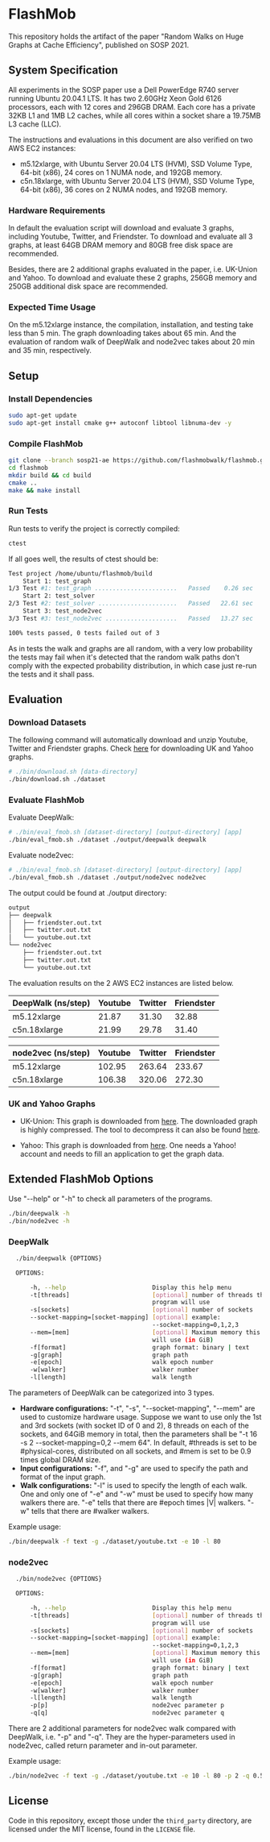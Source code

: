 # FlashMob

This repository holds the artifact of the paper "Random Walks on Huge Graphs at Cache Efficiency", published on SOSP 2021.

## System Specification

All experiments in the SOSP paper use a Dell PowerEdge R740
server running Ubuntu 20.04.1 LTS. It has two 2.60GHz Xeon
Gold 6126 processors, each with 12 cores and 296GB DRAM.
Each core has a private 32KB L1 and 1MB L2 caches, while
all cores within a socket share a 19.75MB L3 cache (LLC).

The instructions and evaluations in this document are also verified on two AWS EC2 instances:
- m5.12xlarge, with Ubuntu Server 20.04 LTS (HVM), SSD Volume Type, 64-bit (x86), 24 cores on 1 NUMA node, and 192GB memory.
- c5n.18xlarge, with Ubuntu Server 20.04 LTS (HVM), SSD Volume Type, 64-bit (x86), 36 cores on 2 NUMA nodes, and 192GB memory.

### Hardware Requirements

In default the evaluation script will download and evaluate 3 graphs, including Youtube, Twitter, and Friendster.
To download and evaluate all 3 graphs, at least 64GB DRAM memory and 80GB free disk space are recommended.

Besides, there are 2 additional graphs evaluated in the paper, i.e. UK-Union and Yahoo. To download and evaluate these 2 graphs, 256GB memory and 250GB additional disk space are recommended.

### Expected Time Usage

On the m5.12xlarge instance, the compilation, installation, and testing take less than 5 min.
The graph downloading takes about 65 min.
And the evaluation of random walk of DeepWalk and node2vec takes about 20 min and 35 min, respectively.

## Setup

### Install Dependencies

```bash
sudo apt-get update
sudo apt-get install cmake g++ autoconf libtool libnuma-dev -y
```

### Compile FlashMob

```bash
git clone --branch sosp21-ae https://github.com/flashmobwalk/flashmob.git
cd flashmob
mkdir build && cd build
cmake ..
make && make install
```

### Run Tests

Run tests to verify the project is correctly compiled:

```bash
ctest
```

If all goes well, the results of ctest should be:

```bash
Test project /home/ubuntu/flashmob/build
    Start 1: test_graph
1/3 Test #1: test_graph .......................   Passed    0.26 sec
    Start 2: test_solver
2/3 Test #2: test_solver ......................   Passed   22.61 sec
    Start 3: test_node2vec
3/3 Test #3: test_node2vec ....................   Passed   13.27 sec

100% tests passed, 0 tests failed out of 3
```

As in tests the walk and graphs are all random, with a very low probability the tests may fail
when it's detected that the random walk paths don't comply with the expected probability distribution,
in which case just re-run the tests and it shall pass.

## Evaluation

### Download Datasets

The following command will automatically download and unzip Youtube, Twitter and Friendster graphs.
Check [here](#UK-and-Yahoo-Graphs) for downloading UK and Yahoo graphs.

```bash
# ./bin/download.sh [data-directory]
./bin/download.sh ./dataset
```

### Evaluate FlashMob

Evaluate DeepWalk:

```bash
# ./bin/eval_fmob.sh [dataset-directory] [output-directory] [app]
./bin/eval_fmob.sh ./dataset ./output/deepwalk deepwalk
```

Evaluate node2vec:

```bash
# ./bin/eval_fmob.sh [dataset-directory] [output-directory] [app]
./bin/eval_fmob.sh ./dataset ./output/node2vec node2vec
```

The output could be found at ./output directory:
```bash
output
├── deepwalk
│   ├── friendster.out.txt
│   ├── twitter.out.txt
│   └── youtube.out.txt
└── node2vec
    ├── friendster.out.txt
    ├── twitter.out.txt
    └── youtube.out.txt
```

The evaluation results on the 2 AWS EC2 instances are listed below.

| DeepWalk (ns/step) | Youtube | Twitter | Friendster |
|--------------------|---------|---------|------------|
| m5.12xlarge        |  21.87  |  31.30  |    32.88   |
| c5n.18xlarge       |  21.99  |  29.78  |    31.40   |

| node2vec (ns/step) | Youtube | Twitter | Friendster |
|--------------------|---------|---------|------------|
| m5.12xlarge        |  102.95 |  263.64 |   233.67   |
| c5n.18xlarge       |  106.38 |  320.06 |   272.30   |

### UK and Yahoo Graphs

- UK-Union: This graph is downloaded from [here](http://law.di.unimi.it/datasets.php). The downloaded graph is highly compressed. The tool to decompress it can also be found [here](http://law.di.unimi.it/index.php).

- Yahoo: This graph is downloaded from [here](https://webscope.sandbox.yahoo.com/). One needs a Yahoo! account and needs to fill an application to get the graph data.

## Extended FlashMob Options

Use "--help" or "-h" to check all parameters of the programs.

```bash
./bin/deepwalk -h
./bin/node2vec -h
```

### DeepWalk

```bash
  ./bin/deepwalk {OPTIONS}

  OPTIONS:

      -h, --help                        Display this help menu
      -t[threads]                       [optional] number of threads this
                                        program will use
      -s[sockets]                       [optional] number of sockets
      --socket-mapping=[socket-mapping] [optional] example:
                                        --socket-mapping=0,1,2,3
      --mem=[mem]                       [optional] Maximum memory this program
                                        will use (in GiB)
      -f[format]                        graph format: binary | text
      -g[graph]                         graph path
      -e[epoch]                         walk epoch number
      -w[walker]                        walker number
      -l[length]                        walk length
```

The parameters of DeepWalk can be categorized into 3 types.

- **Hardware configurations:**
"-t", "-s", "--socket-mapping", "--mem" are used to customize hardware usage.
Suppose we want to use only the 1st and 3rd sockets (with socket ID of 0 and 2), 8 threads on each of the sockets, and 64GiB memory in total,
then the parameters shall be "-t 16 -s 2 --socket-mapping=0,2 --mem 64".
In default, #threads is set to be #physical-cores, distributed on all sockets, and #mem is set to be 0.9 times global DRAM size.
- **Input configurations:**
"-f", and "-g" are used to specify the path and format of the input graph.
- **Walk configurations:**
"-l" is used to specify the length of each walk.
One and only one of "-e" and "-w" must be used to specify how many walkers there are.
"-e" tells that there are #epoch times |V| walkers.
"-w" tells that there are #walker walkers.

Example usage:

```bash
./bin/deepwalk -f text -g ./dataset/youtube.txt -e 10 -l 80
```

### node2vec

```bash
  ./bin/node2vec {OPTIONS}

  OPTIONS:

      -h, --help                        Display this help menu
      -t[threads]                       [optional] number of threads this
                                        program will use
      -s[sockets]                       [optional] number of sockets
      --socket-mapping=[socket-mapping] [optional] example:
                                        --socket-mapping=0,1,2,3
      --mem=[mem]                       [optional] Maximum memory this program
                                        will use (in GiB)
      -f[format]                        graph format: binary | text
      -g[graph]                         graph path
      -e[epoch]                         walk epoch number
      -w[walker]                        walker number
      -l[length]                        walk length
      -p[p]                             node2vec parameter p
      -q[q]                             node2vec parameter q
```

There are 2 additional parameters for node2vec walk compared with DeepWalk, i.e. "-p" and "-q".
They are the hyper-parameters used in node2vec, called return parameter and in-out parameter.

Example usage:

```bash
./bin/node2vec -f text -g ./dataset/youtube.txt -e 10 -l 80 -p 2 -q 0.5
```

## License

Code in this repository, except those under the `third_party` directory, are licensed under the MIT license, found in the `LICENSE` file.